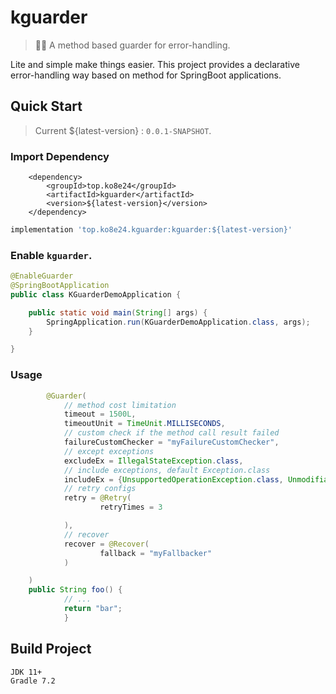# kguarder

> :guardsman: A method based guarder for error-handling.

Lite and simple make things easier.
This project provides a declarative error-handling way based on method for SpringBoot applications.

## Quick Start

> Current ${latest-version} :  `0.0.1-SNAPSHOT`.

### Import Dependency

```pom
    <dependency>
        <groupId>top.ko8e24</groupId>
        <artifactId>kguarder</artifactId>
        <version>${latest-version}</version>
    </dependency>
```

```gradle
implementation 'top.ko8e24.kguarder:kguarder:${latest-version}'
```

### Enable `kguarder`.

```java
@EnableGuarder
@SpringBootApplication
public class KGuarderDemoApplication {

    public static void main(String[] args) {
        SpringApplication.run(KGuarderDemoApplication.class, args);
    }

}
```

### Usage

```java
        @Guarder(
            // method cost limitation
            timeout = 1500L,
            timeoutUnit = TimeUnit.MILLISECONDS,
            // custom check if the method call result failed
            failureCustomChecker = "myFailureCustomChecker",
            // except exceptions
            excludeEx = IllegalStateException.class,
            // include exceptions, default Exception.class
            includeEx = {UnsupportedOperationException.class, UnmodifiableClassException.class},
            // retry configs
            retry = @Retry(
                    retryTimes = 3

            ),
            // recover
            recover = @Recover(
                    fallback = "myFallbacker"
            )

    )
    public String foo() {
            // ...
            return "bar";
            }
```


## Build Project

```
JDK 11+
Gradle 7.2
```

